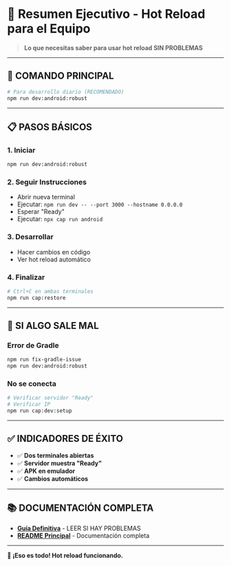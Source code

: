 # 🎯 Resumen Ejecutivo - Hot Reload para el Equipo

> **Lo que necesitas saber para usar hot reload SIN PROBLEMAS**

---

## 🚀 **COMANDO PRINCIPAL**

```bash
# Para desarrollo diario (RECOMENDADO)
npm run dev:android:robust
```

---

## 📋 **PASOS BÁSICOS**

### **1. Iniciar**
```bash
npm run dev:android:robust
```

### **2. Seguir Instrucciones**
- Abrir nueva terminal
- Ejecutar: `npm run dev -- --port 3000 --hostname 0.0.0.0`
- Esperar "Ready"
- Ejecutar: `npx cap run android`

### **3. Desarrollar**
- Hacer cambios en código
- Ver hot reload automático

### **4. Finalizar**
```bash
# Ctrl+C en ambas terminales
npm run cap:restore
```

---

## 🚨 **SI ALGO SALE MAL**

### **Error de Gradle**
```bash
npm run fix-gradle-issue
npm run dev:android:robust
```

### **No se conecta**
```bash
# Verificar servidor "Ready"
# Verificar IP
npm run cap:dev:setup
```

---

## ✅ **INDICADORES DE ÉXITO**

- ✅ **Dos terminales abiertas**
- ✅ **Servidor muestra "Ready"**
- ✅ **APK en emulador**
- ✅ **Cambios automáticos**

---

## 📚 **DOCUMENTACIÓN COMPLETA**

- **[Guía Definitiva](GUIA-DEFINITIVA-HOT-RELOAD.md)** - LEER SI HAY PROBLEMAS
- **[README Principal](README.md)** - Documentación completa

---

**🎉 ¡Eso es todo! Hot reload funcionando.**
